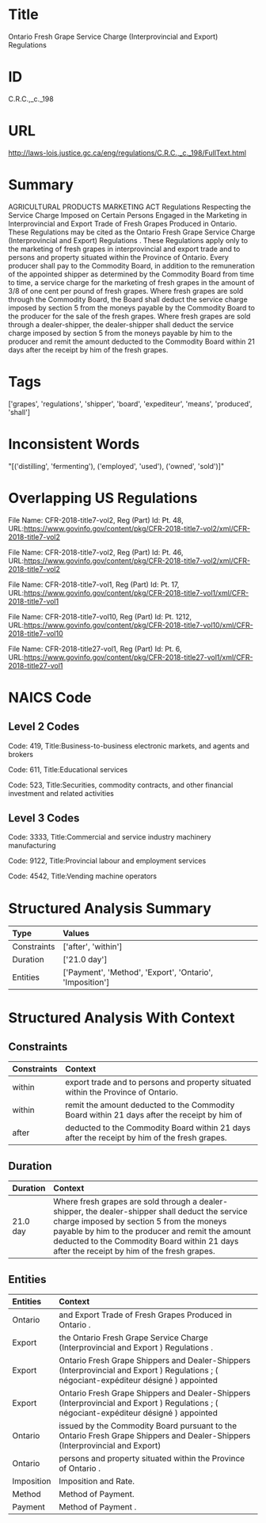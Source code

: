 # Title
Ontario Fresh Grape Service Charge (Interprovincial and Export) Regulations


# ID
C.R.C.,_c._198

# URL
http://laws-lois.justice.gc.ca/eng/regulations/C.R.C.,_c._198/FullText.html


# Summary
AGRICULTURAL PRODUCTS MARKETING ACT Regulations Respecting the Service Charge Imposed on Certain Persons Engaged in the Marketing in Interprovincial and Export Trade of Fresh Grapes Produced in Ontario.
These Regulations may be cited as the  Ontario Fresh Grape Service Charge (Interprovincial and Export) Regulations .
These Regulations apply only to the marketing of fresh grapes in interprovincial and export trade and to persons and property situated within the Province of Ontario.
Every producer shall pay to the Commodity Board, in addition to the remuneration of the appointed shipper as determined by the Commodity Board from time to time, a service charge for the marketing of fresh grapes in the amount of 3/8 of one cent per pound of fresh grapes.
Where fresh grapes are sold through the Commodity Board, the Board shall deduct the service charge imposed by section 5 from the moneys payable by the Commodity Board to the producer for the sale of the fresh grapes.
Where fresh grapes are sold through a dealer-shipper, the dealer-shipper shall deduct the service charge imposed by section 5 from the moneys payable by him to the producer and remit the amount deducted to the Commodity Board within 21 days after the receipt by him of the fresh grapes.


# Tags
['grapes', 'regulations', 'shipper', 'board', 'expediteur', 'means', 'produced', 'shall']


# Inconsistent Words
"[('distilling', 'fermenting'), ('employed', 'used'), ('owned', 'sold')]"


# Overlapping US Regulations
File Name: CFR-2018-title7-vol2, Reg (Part) Id: Pt. 48, URL:https://www.govinfo.gov/content/pkg/CFR-2018-title7-vol2/xml/CFR-2018-title7-vol2

File Name: CFR-2018-title7-vol2, Reg (Part) Id: Pt. 46, URL:https://www.govinfo.gov/content/pkg/CFR-2018-title7-vol2/xml/CFR-2018-title7-vol2

File Name: CFR-2018-title7-vol1, Reg (Part) Id: Pt. 17, URL:https://www.govinfo.gov/content/pkg/CFR-2018-title7-vol1/xml/CFR-2018-title7-vol1

File Name: CFR-2018-title7-vol10, Reg (Part) Id: Pt. 1212, URL:https://www.govinfo.gov/content/pkg/CFR-2018-title7-vol10/xml/CFR-2018-title7-vol10

File Name: CFR-2018-title27-vol1, Reg (Part) Id: Pt. 6, URL:https://www.govinfo.gov/content/pkg/CFR-2018-title27-vol1/xml/CFR-2018-title27-vol1




# NAICS Code
## Level 2 Codes
Code: 419, Title:Business-to-business electronic markets, and agents and brokers

Code: 611, Title:Educational services

Code: 523, Title:Securities, commodity contracts, and other financial investment and related activities




## Level 3 Codes
Code: 3333, Title:Commercial and service industry machinery manufacturing

Code: 9122, Title:Provincial labour and employment services

Code: 4542, Title:Vending machine operators







# Structured Analysis Summary
| Type        | Values                                                   |
|:------------|:---------------------------------------------------------|
| Constraints | ['after', 'within']                                      |
| Duration    | ['21.0 day']                                             |
| Entities    | ['Payment', 'Method', 'Export', 'Ontario', 'Imposition'] |


# Structured Analysis With Context
 


## Constraints
| Constraints   | Context                                                                                       |
|:--------------|:----------------------------------------------------------------------------------------------|
| within        | export trade and to persons and property situated within  the Province of Ontario.            |
| within        | remit the amount deducted to the Commodity Board within 21 days after the receipt by him of   |
| after         | deducted to the Commodity Board within 21 days after  the receipt by him of the fresh grapes. |


## Duration
| Duration   | Context                                                                                                                                                                                                                                                                                        |
|:-----------|:-----------------------------------------------------------------------------------------------------------------------------------------------------------------------------------------------------------------------------------------------------------------------------------------------|
| 21.0 day   | Where fresh grapes are sold through a dealer-shipper, the dealer-shipper shall deduct the service charge imposed by section 5 from the moneys payable by him to the producer and remit the amount deducted to the Commodity Board within 21 days after the receipt by him of the fresh grapes. |


## Entities
| Entities   | Context                                                                                                                                 |
|:-----------|:----------------------------------------------------------------------------------------------------------------------------------------|
| Ontario    | and Export Trade of Fresh Grapes Produced in Ontario .                                                                                  |
| Export     | the Ontario Fresh Grape Service Charge (Interprovincial and Export ) Regulations .                                                      |
| Export     | Ontario Fresh Grape Shippers and Dealer-Shippers (Interprovincial and Export ) Regulations ; ( négociant-expéditeur désigné ) appointed |
| Export     | Ontario Fresh Grape Shippers and Dealer-Shippers (Interprovincial and Export ) Regulations ; ( négociant-expéditeur désigné ) appointed |
| Ontario    | issued by the Commodity Board pursuant to the Ontario Fresh Grape Shippers and Dealer-Shippers (Interprovincial and Export)             |
| Ontario    | persons and property situated within the Province of Ontario .                                                                          |
| Imposition | Imposition  and Rate.                                                                                                                   |
| Method     | Method  of Payment.                                                                                                                     |
| Payment    | Method of  Payment .                                                                                                                    |


